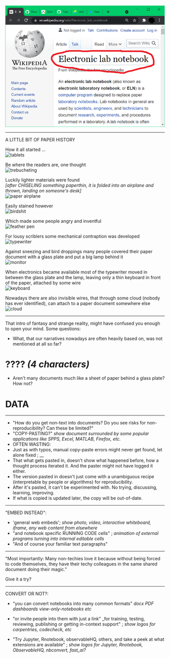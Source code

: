 ![wikipedia article on Electronic_lab_notebook](<Electronic lab Notebook.png>)

---

A LITTLE BIT OF PAPER HISTORY

How it all started ...<br>![tablets](https://s3.amazonaws.com/lowres.cartoonstock.com/technology-backup-backed_up-spare-history-caves-shr1435_low.jpg)

Be where the readers are, one thought<br>![trebucheting](https://www.toonpool.com/user/3107/files/send_email_380405.jpg)

Luckily lighter materials were found<br>_[after CHISELING something paperthin, it is folded into an airplane and thrown, landing on someone's desk]_<br>![paper airplane](https://www.pngitem.com/pimgs/m/31-317183_painted-paper-plane-hand-png-download-free-clipart.png)

Easily stained however<br>![birdshit](https://www.nicepng.com/png/detail/147-1472116_royalty-free-collection-of-high-quality-free-cliparts.png)

Which made some people angry and inventful<br>![feather pen](https://encrypted-tbn0.gstatic.com/images?q=tbn:ANd9GcQF8SI83PV8vXV1DoUtGe4-wt_IT3Bq7BGJ6RVZlUnh64Azp9eGOwRd7vzZUaIzrqte6Ik&usqp=CAU)

For lousy scriblers some mechanical contraption was developed<br>![typewriter](https://cdn3.vectorstock.com/i/1000x1000/23/67/drawing-of-old-typewriter-with-a-paper-in-black-vector-20272367.jpg)

Against sneezing and bird droppings many people covered their paper document with a glass plate and put a big lamp behind it<br>![monitor](https://thumbs.dreamstime.com/z/old-retro-crt-monitor-display-blank-white-screen-isolated-background-162226372.jpg)

When electronics became available most of the typewriter moved in between the glass plate and the lamp, leaving only a thin keyboard in front of the paper, attached by some wire<br>![keyboard](https://content.instructables.com/ORIG/FOT/CW6G/HPFZZGBK/FOTCW6GHPFZZGBK.jpg?auto=webp)

Nowadays there are also invisible wires, that through some cloud (nobody has ever identified), can attach to a paper document somewhere else<br>![cloud](https://images.theconversation.com/files/243663/original/file-20181102-83644-b06itk.jpg?ixlib=rb-1.1.0&q=45&auto=format&w=1356&h=668&fit=crop)
 
---

That intro of fantasy and strange reality, might have confused you enough to open your mind. Some questions:
- What, that our narratives nowadays are often heavily based on, was not mentioned at all so far?
# ???? *(4 characters)*
- Aren't many documents much like a sheet of paper behind a glass plate? How not?
# DATA

---

- "How do you get non-text into documents? Do you see risks for non-reproducibility? Can these be limited?"
- "COPY-PASTING?" _show document surrounded by some popular applications like SPPS, Excel, MATLAB, Firefox, etc._
- OFTEN WASTING:
- Just as with typos, manual copy-paste errors might never get found, let alone fixed ; __
- That what gets pasted in, doesn't show what happened before, how a thought process iterated it. And the paster might not have logged it either.
- The version pasted in doesn't just come with a unambiguous recipe (interpretable by people or algorithms) for reproducibility.
- After it's pasted, it can't be experimented with. No trying, discussing, learning, improving.
- If what is copied is updated later, the copy will be out-of-date.

---

"EMBED INSTEAD":
- 'general web embeds'; _show photo, video, interactive whiteboard, iframe, any web content from elsewhere_
- "and notebook specific RUNNING CODE cells" ; _animation of external programs turning into internal editable cells_
- "And of course your familiar text paragraphs"

---

"Most importantly: Many non-techies love it because without being forced to code themselves, they have their techy colleagues in the same shared document doing their magic."

Give it a try?

---

CONVERT OR NOT?:
- "you can convert notebooks into many common formats" _docx PDF dashboards view-only-notebooks etc_

- "or invite people into them with just a link" _for training, testing, reviewing, publishing or getting in-context support" ; _show logos for carpentries, codecheck, etc_
- "Try Jupyter, Rnotebook, observableHQ, others, and take a peek at what extensions are available" ; _show logos for Jupyter, Rnotebook, ObservableHQ, nbconvert, fast_ai?_

